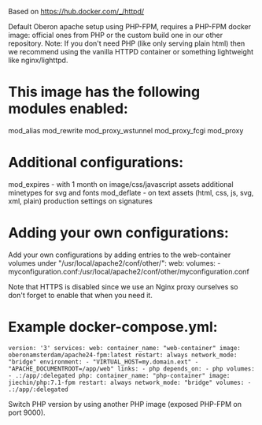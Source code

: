 Based on https://hub.docker.com/_/httpd/

Default Oberon apache setup using PHP-FPM, requires a PHP-FPM docker image: official ones from PHP or the custom build one in our other repository.
Note: If you don't need PHP (like only serving plain html) then we recommend using the vanilla HTTPD container or something lightweight like nginx/lighttpd.

# This image has the following modules enabled:
mod_alias
mod_rewrite
mod_proxy_wstunnel
mod_proxy_fcgi
mod_proxy

# Additional configurations:
mod_expires - with 1 month on image/css/javascript assets additional minetypes for svg and fonts
mod_deflate - on text assets (html, css, js, svg, xml, plain) production settings on signatures

# Adding your own configurations:
Add your own configurations by adding entries to the web-container volumes under "/usr/local/apache2/conf/other/":
    web:
        volumes:
            - myconfiguration.conf:/usr/local/apache2/conf/other/myconfiguration.conf


Note that HTTPS is disabled since we use an Nginx proxy ourselves so don't forget to enable that when you need it.

# Example docker-compose.yml:

`
version: '3'
services:
    web:
        container_name: "web-container"
        image: oberonamsterdam/apache24-fpm:latest
        restart: always
        network_mode: "bridge"
        environment:
            - "VIRTUAL_HOST=my.domain.ext"
            - "APACHE_DOCUMENTROOT=/app/web"
        links:
            - php
        depends_on:
            - php
        volumes:
            - .:/app/:delegated
    php:
        container_name: "php-container"
        image: jiechin/php:7.1-fpm
        restart: always
        network_mode: "bridge"
        volumes:
            - .:/app/:delegated
`

Switch PHP version by using another PHP image (exposed PHP-FPM on port 9000).